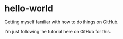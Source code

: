 # hello-world
Getting myself familiar with how to do things on GitHub.

I'm just following the tutorial here on GitHub for this.  

